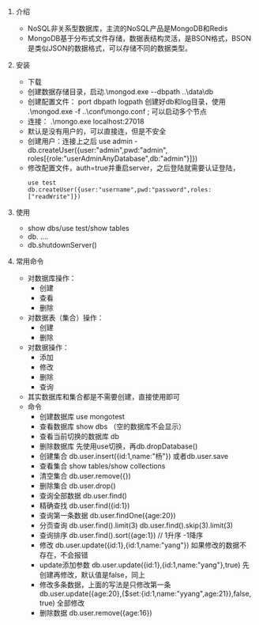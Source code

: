 1. 介绍
    - NoSQL非关系型数据库，主流的NoSQL产品是MongoDB和Redis
    - MongoDB基于分布式文件存储，数据表结构灵活，是BSON格式，BSON是类似JSON的数据格式，可以存储不同的数据类型。
2. 安装
    - 下载
    - 创建数据存储目录，启动.\mongod.exe --dbpath ..\data\db
    - 创建配置文件： port dbpath logpath 创建好db和log目录，使用 .\mongod.exe -f ..\conf\mongo.conf ; 可以启动多个节点
    - 连接： .\mongo.exe localhost:27018
    - 默认是没有用户的，可以直接连，但是不安全
    - 创建用户：连接上之后 use admin - db.createUser({user:"admin",pwd:"admin", roles[{role:"userAdminAnyDatabase",db:"admin"}]})
    - 修改配置文件，auth=true并重启server，之后登陆就需要认证登陆，
        ```
        use test
        db.createUser({user:"username",pwd:"password",roles:["readWrite"]})
        ```
3. 使用
    - show dbs/use test/show tables
    - db. .... 
    - db.shutdownServer()

 5. 常用命令
    - 对数据库操作：
        - 创建
        - 查看
        - 删除
    - 对数据表（集合）操作：
        - 创建
        - 删除
    - 对数据操作：
        - 添加
        - 修改
        - 删除
        - 查询 
    - 其实数据库和集合都是不需要创建，直接使用即可
    - 命令
        - 创建数据库 use mongotest
        - 查看数据库 show dbs （空的数据库不会显示）
        - 查看当前切换的数据库 db
        - 删除数据库  先使用use切换，再db.dropDatabase()
        - 创建集合  db.user.insert({id:1,name:"杨"}) 或者db.user.save 
        - 查看集合 show tables/show collections 
        - 清空集合  db.user.remove({})
        - 删除集合  db.user.drop()
        - 查询全部数据 db.user.find()
        - 精确查找  db.user.find({id:1})
        - 查询第一条数据  db.user.findOne({age:20})
        - 分页查询  db.user.find().limit(3)  db.user.find().skip(3).limit(3)
        - 查询排序  db.user.find().sort({age:1})  // 1升序 -1降序
        - 修改  db.user.update({id:1},{id:1,name:"yang"}) 如果修改的数据不存在，不会报错 
        - update添加参数  db.user.update({id:1},{id:1,name:"yang"},true) 先创建再修改，默认值是false，同上
        - 修改多条数据，上面的写法是只修改第一条 db.user.update({age:20},{$set:{id:1,name:"yyang",age:21}},false, true) 全部修改
        - 删除数据 db.user.remove({age:16})
        
